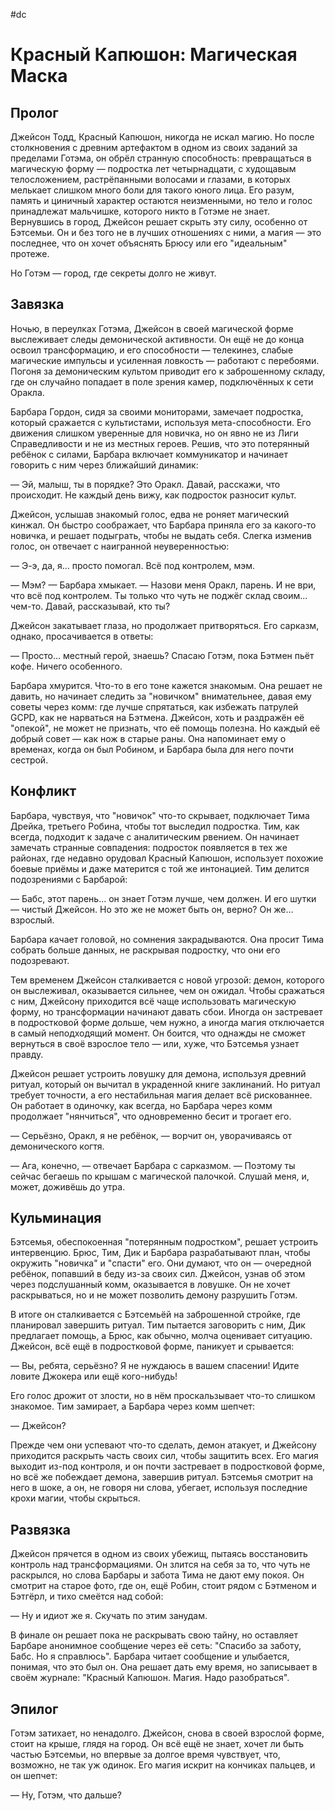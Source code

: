 #dc

# Красный Капюшон: Магическая Маска

## Пролог
Джейсон Тодд, Красный Капюшон, никогда не искал магию. Но после столкновения с древним артефактом в одном из своих заданий за пределами Готэма, он обрёл странную способность: превращаться в магическую форму — подростка лет четырнадцати, с худощавым телосложением, растрёпанными волосами и глазами, в которых мелькает слишком много боли для такого юного лица. Его разум, память и циничный характер остаются неизменными, но тело и голос принадлежат мальчишке, которого никто в Готэме не знает. Вернувшись в город, Джейсон решает скрыть эту силу, особенно от Бэтсемьи. Он и без того не в лучших отношениях с ними, а магия — это последнее, что он хочет объяснять Брюсу или его "идеальным" протеже.

Но Готэм — город, где секреты долго не живут.

## Завязка
Ночью, в переулках Готэма, Джейсон в своей магической форме выслеживает следы демонической активности. Он ещё не до конца освоил трансформацию, и его способности — телекинез, слабые магические импульсы и усиленная ловкость — работают с перебоями. Погоня за демоническим культом приводит его к заброшенному складу, где он случайно попадает в поле зрения камер, подключённых к сети Оракла.

Барбара Гордон, сидя за своими мониторами, замечает подростка, который сражается с культистами, используя мета-способности. Его движения слишком уверенные для новичка, но он явно не из Лиги Справедливости и не из местных героев. Решив, что это потерянный ребёнок с силами, Барбара включает коммуникатор и начинает говорить с ним через ближайший динамик:

— Эй, малыш, ты в порядке? Это Оракл. Давай, расскажи, что происходит. Не каждый день вижу, как подросток разносит культ.

Джейсон, услышав знакомый голос, едва не роняет магический кинжал. Он быстро соображает, что Барбара приняла его за какого-то новичка, и решает подыграть, чтобы не выдать себя. Слегка изменив голос, он отвечает с наигранной неуверенностью:

— Э-э, да, я... просто помогал. Всё под контролем, мэм.

— Мэм? — Барбара хмыкает. — Назови меня Оракл, парень. И не ври, что всё под контролем. Ты только что чуть не поджёг склад своим... чем-то. Давай, рассказывай, кто ты?

Джейсон закатывает глаза, но продолжает притворяться. Его сарказм, однако, просачивается в ответы:

— Просто... местный герой, знаешь? Спасаю Готэм, пока Бэтмен пьёт кофе. Ничего особенного.

Барбара хмурится. Что-то в его тоне кажется знакомым. Она решает не давить, но начинает следить за "новичком" внимательнее, давая ему советы через комм: где лучше спрятаться, как избежать патрулей GCPD, как не нарваться на Бэтмена. Джейсон, хоть и раздражён её "опекой", не может не признать, что её помощь полезна. Но каждый её добрый совет — как нож в старые раны. Она напоминает ему о временах, когда он был Робином, и Барбара была для него почти сестрой.

## Конфликт
Барбара, чувствуя, что "новичок" что-то скрывает, подключает Тима Дрейка, третьего Робина, чтобы тот выследил подростка. Тим, как всегда, подходит к задаче с аналитическим рвением. Он начинает замечать странные совпадения: подросток появляется в тех же районах, где недавно орудовал Красный Капюшон, использует похожие боевые приёмы и даже матерится с той же интонацией. Тим делится подозрениями с Барбарой:

— Бабс, этот парень... он знает Готэм лучше, чем должен. И его шутки — чистый Джейсон. Но это же не может быть он, верно? Он же... взрослый.

Барбара качает головой, но сомнения закрадываются. Она просит Тима собрать больше данных, не раскрывая подростку, что они его подозревают.

Тем временем Джейсон сталкивается с новой угрозой: демон, которого он выслеживал, оказывается сильнее, чем он ожидал. Чтобы сражаться с ним, Джейсону приходится всё чаще использовать магическую форму, но трансформации начинают давать сбои. Иногда он застревает в подростковой форме дольше, чем нужно, а иногда магия отключается в самый неподходящий момент. Он боится, что однажды не сможет вернуться в своё взрослое тело — или, хуже, что Бэтсемья узнает правду.

Джейсон решает устроить ловушку для демона, используя древний ритуал, который он вычитал в украденной книге заклинаний. Но ритуал требует точности, а его нестабильная магия делает всё рискованнее. Он работает в одиночку, как всегда, но Барбара через комм продолжает "нянчиться", что одновременно бесит и трогает его.

— Серьёзно, Оракл, я не ребёнок, — ворчит он, уворачиваясь от демонического когтя.

— Ага, конечно, — отвечает Барбара с сарказмом. — Поэтому ты сейчас бегаешь по крышам с магической палочкой. Слушай меня, и, может, доживёшь до утра.

## Кульминация
Бэтсемья, обеспокоенная "потерянным подростком", решает устроить интервенцию. Брюс, Тим, Дик и Барбара разрабатывают план, чтобы окружить "новичка" и "спасти" его. Они думают, что он — очередной ребёнок, попавший в беду из-за своих сил. Джейсон, узнав об этом через подслушанный комм, оказывается в ловушке. Он не хочет раскрываться, но и не может позволить демону разрушить Готэм.

В итоге он сталкивается с Бэтсемьёй на заброшенной стройке, где планировал завершить ритуал. Тим пытается заговорить с ним, Дик предлагает помощь, а Брюс, как обычно, молча оценивает ситуацию. Джейсон, всё ещё в подростковой форме, паникует и срывается:

— Вы, ребята, серьёзно? Я не нуждаюсь в вашем спасении! Идите ловите Джокера или ещё кого-нибудь!

Его голос дрожит от злости, но в нём проскальзывает что-то слишком знакомое. Тим замирает, а Барбара через комм шепчет:

— Джейсон?

Прежде чем они успевают что-то сделать, демон атакует, и Джейсону приходится раскрыть часть своих сил, чтобы защитить всех. Его магия выходит из-под контроля, и он почти застревает в подростковой форме, но всё же побеждает демона, завершив ритуал. Бэтсемья смотрит на него в шоке, а он, не говоря ни слова, убегает, используя последние крохи магии, чтобы скрыться.

## Развязка
Джейсон прячется в одном из своих убежищ, пытаясь восстановить контроль над трансформациями. Он злится на себя за то, что чуть не раскрылся, но слова Барбары и забота Тима не дают ему покоя. Он смотрит на старое фото, где он, ещё Робин, стоит рядом с Бэтменом и Бэтгёрл, и тихо смеётся над собой:

— Ну и идиот же я. Скучать по этим занудам.

В финале он решает пока не раскрывать свою тайну, но оставляет Барбаре анонимное сообщение через её сеть: "Спасибо за заботу, Бабс. Но я справлюсь". Барбара читает сообщение и улыбается, понимая, что это был он. Она решает дать ему время, но записывает в своём журнале: "Красный Капюшон. Магия. Надо разобраться".

## Эпилог
Готэм затихает, но ненадолго. Джейсон, снова в своей взрослой форме, стоит на крыше, глядя на город. Он всё ещё не знает, хочет ли быть частью Бэтсемьи, но впервые за долгое время чувствует, что, возможно, не так уж одинок. Его магия искрит на кончиках пальцев, и он шепчет:

— Ну, Готэм, что дальше?
